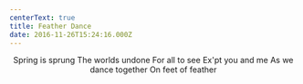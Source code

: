 ```yaml
---
centerText: true
title: Feather Dance
date: 2016-11-26T15:24:16.000Z
---
```

<center>
Spring is sprung
The worlds undone
For all to see
Ex'pt you and me
As we dance together
On feet of feather
<center>




